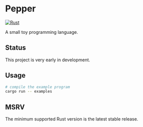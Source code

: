 # Pepper

[![Rust](https://github.com/skycloudd/pepper/actions/workflows/rust.yml/badge.svg)](https://github.com/skycloudd/pepper/actions/workflows/rust.yml)

A small toy programming language.

## Status

This project is very early in development.

## Usage

```sh
# compile the example program
cargo run -- examples
```

## MSRV

The minimum supported Rust version is the latest stable release.
